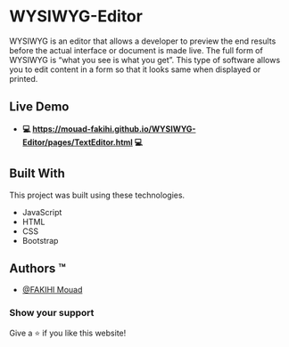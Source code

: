 # WYSIWYG-Editor

WYSIWYG is an editor that allows a developer to preview the end results before the actual interface or document is made live. The full form of WYSIWYG is “what you see is what you get”. This type of software allows you to edit content in a form so that it looks same when displayed or printed.

## Live Demo

- **💻 https://mouad-fakihi.github.io/WYSIWYG-Editor/pages/TextEditor.html 💻**

## Built With

This project was built using these technologies.

- JavaScript
- HTML
- CSS
- Bootstrap

## Authors ™️

- [@FAKIHI Mouad](https://github.com/MOFA01)

### Show your support

Give a ⭐ if you like this website!
